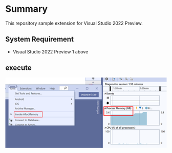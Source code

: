 # Summary

This repository sample extension for Visual Studio 2022 Preview.

## System Requirement

- Visual Studio 2022 Preview 1 above
  
## execute

![memory 4GB over](images/memory_usage.png)

